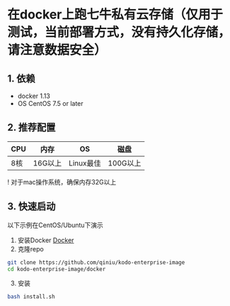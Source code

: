 
# 在docker上跑七牛私有云存储（仅用于测试，当前部署方式，没有持久化存储，请注意数据安全） 

## 1. 依赖   
* docker 1.13
* OS CentOS 7.5 or later

## 2. 推荐配置
|CPU|内存|OS|磁盘|
|------|------|------|------|
|8核|16G以上|Linux最佳|100G以上|

! 对于mac操作系统，确保内存32G以上  

## 3. 快速启动  

以下示例在CentOS/Ubuntu下演示  

1. 安装Docker [Docker](https://docs.docker.com/install/)  
2. 克隆repo  
```bash
git clone https://github.com/qiniu/kodo-enterprise-image
cd kodo-enterprise-image/docker
```
3. 安装  
```bash
bash install.sh
```


